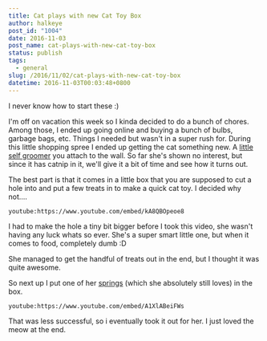 ```yaml
---
title: Cat plays with new Cat Toy Box
author: halkeye
post_id: "1004"
date: 2016-11-03
post_name: cat-plays-with-new-cat-toy-box
status: publish
tags:
  - general
slug: /2016/11/02/cat-plays-with-new-cat-toy-box
datetime: 2016-11-03T00:03:48+0800
---
```


I never know how to start these :)

I'm off on vacation this week so I kinda decided to do a bunch of chores. Among those, I ended up going online and buying a bunch of bulbs, garbage bags, etc. Things I needed but wasn't in a super rush for. During this little shopping spree I ended up getting the cat something new. A [little self groomer](https://www.amazon.ca/gp/product/B00D3NI2PG) you attach to the wall. So far she's shown no interest, but since it has catnip in it, we'll give it a bit of time and see how it turns out.

The best part is that it comes in a little box that you are supposed to cut a hole into and put a few treats in to make a quick cat toy. I decided why not....

`youtube:https://www.youtube.com/embed/kA8QBOpeoe8`

I had to make the hole a tiny bit bigger before I took this video, she wasn't having any luck whats so ever. She's a super smart little one, but when it comes to food, completely dumb :D

She managed to get the handful of treats out in the end, but I thought it was quite awesome.

So next up I put one of her [springs](/2016/01/06/cat-2/) (which she absolutely still loves) in the box.

`youtube:https://www.youtube.com/embed/A1XlABeiFWs`

That was less successful, so i eventually took it out for her. I just loved the meow at the end.
